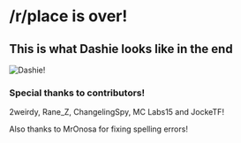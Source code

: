 # /r/place is over!
## This is what Dashie looks like in the end
![Dashie!](https://raw.githubusercontent.com/hithroc/fixRD/master/finaldash.png)

### Special thanks to contributors!
2weirdy, Rane_Z, ChangelingSpy, MC Labs15 and JockeTF!

Also thanks to MrOnosa for fixing spelling errors!
